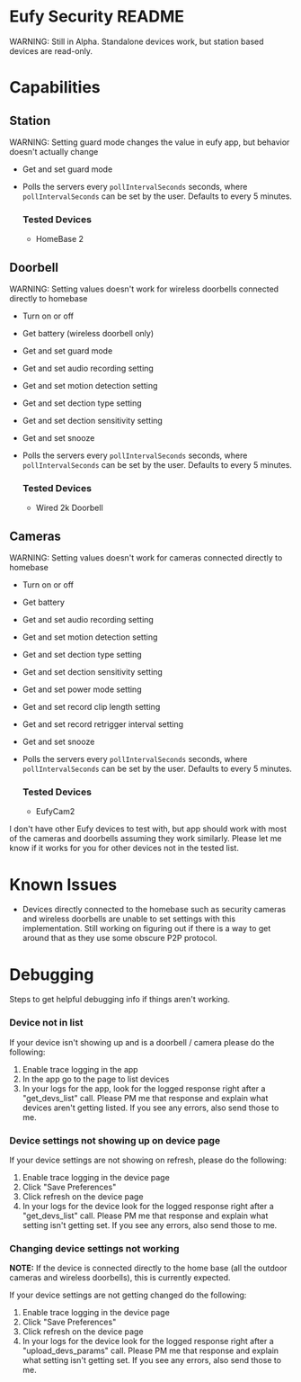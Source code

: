 # Eufy Security README

WARNING: Still in Alpha. Standalone devices work, but station based devices are read-only.

# Capabilities

## Station

WARNING: Setting guard mode changes the value in eufy app, but behavior doesn't actually change

* Get and set guard mode
* Polls the servers every `pollIntervalSeconds` seconds, where `pollIntervalSeconds` can be  set by the user. Defaults to every 5 minutes.

    ### Tested Devices

    * HomeBase 2

## Doorbell

WARNING: Setting values doesn't work for wireless doorbells connected directly to homebase

* Turn on or off
* Get battery (wireless doorbell only)
* Get and set guard mode
* Get and set audio recording setting
* Get and set motion detection setting
* Get and set dection type setting
* Get and set dection sensitivity setting
* Get and set snooze
* Polls the servers every `pollIntervalSeconds` seconds, where `pollIntervalSeconds` can be  set by the user. Defaults to every 5 minutes.

    ### Tested Devices

    * Wired 2k Doorbell

## Cameras

WARNING: Setting values doesn't work for cameras connected directly to homebase

* Turn on or off
* Get battery
* Get and set audio recording setting
* Get and set motion detection setting
* Get and set dection type setting
* Get and set dection sensitivity setting
* Get and set power mode setting
* Get and set record clip length setting
* Get and set record retrigger interval setting
* Get and set snooze
* Polls the servers every `pollIntervalSeconds` seconds, where `pollIntervalSeconds` can be  set by the user. Defaults to every 5 minutes.

    ### Tested Devices

    * EufyCam2

I don't have other Eufy devices to test with, but app should work with most of the cameras and doorbells assuming they work similarly. Please let me know if it works for you for other devices not in the tested list.

# Known Issues
* Devices directly connected to the homebase such as security cameras and wireless doorbells are unable to set settings with this implementation. Still working on figuring out if there is a way to get around that as they use some obscure P2P protocol.

# Debugging
Steps to get helpful debugging info if things aren't working.

### Device not in list
If your device isn't showing up and is a doorbell / camera please do the following:
1. Enable trace logging in the app
1. In the app go to the page to list devices
1. In your logs for the app, look for the logged response right after a "get_devs_list" call. Please PM me that response and explain what devices aren't getting listed. If you see any errors, also send those to me.

### Device settings not showing up on device page
If your device settings are not showing on refresh, please do the following:
1. Enable trace logging in the device page
1. Click "Save Preferences"
1. Click refresh on the device page
1. In your logs for the device look for the logged response right after a "get_devs_list" call. Please PM me that response and explain what setting isn't getting set. If you see any errors, also send those to me.

### Changing device settings not working
**NOTE:** If the device is connected directly to the home base (all the outdoor cameras and wireless doorbells), this is currently expected.

If your device settings are not getting changed do the following:
1. Enable trace logging in the device page
1. Click "Save Preferences"
1. Click refresh on the device page
1. In your logs for the device look for the logged response right after a "upload_devs_params" call. Please PM me that response and explain what setting isn't getting set. If you see any errors, also send those to me.
